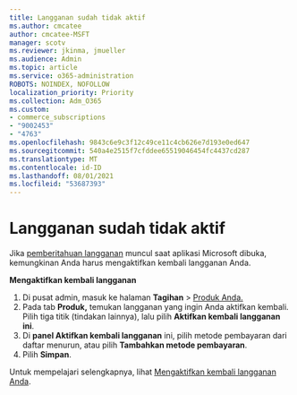 ```yaml
---
title: Langganan sudah tidak aktif
ms.author: cmcatee
author: cmcatee-MSFT
manager: scotv
ms.reviewer: jkinma, jmueller
ms.audience: Admin
ms.topic: article
ms.service: o365-administration
ROBOTS: NOINDEX, NOFOLLOW
localization_priority: Priority
ms.collection: Adm_O365
ms.custom:
- commerce_subscriptions
- "9002453"
- "4763"
ms.openlocfilehash: 9843c6e9c3f12c49ce11c4cb626e7d193e0ed647
ms.sourcegitcommit: 540a4e2515f7cfddee65519046454fc4437cd287
ms.translationtype: MT
ms.contentlocale: id-ID
ms.lasthandoff: 08/01/2021
ms.locfileid: "53687393"
---
```

# <a name="subscription-no-longer-active"></a>Langganan sudah tidak aktif

Jika [pemberitahuan langganan](https://support.microsoft.com/office/a-subscription-notice-appears-when-i-open-a-microsoft-365-application-4cabe32c-f594-4c0e-9191-3d3ade10cceb) muncul saat aplikasi Microsoft dibuka, kemungkinan Anda harus mengaktifkan kembali langganan Anda.

**Mengaktifkan kembali langganan**

1. Di pusat admin, masuk ke halaman **Tagihan**  >  [Produk Anda.](https://go.microsoft.com/fwlink/p/?linkid=842054)
2. Pada tab **Produk,** temukan langganan yang ingin Anda aktifkan kembali. Pilih tiga titik (tindakan lainnya), lalu pilih **Aktifkan kembali langganan ini**.
3. Di **panel Aktifkan kembali langganan** ini, pilih metode pembayaran dari daftar menurun, atau pilih **Tambahkan metode pembayaran**.
4. Pilih **Simpan**.

Untuk mempelajari selengkapnya, lihat [Mengaktifkan kembali langganan Anda](/microsoft-365/commerce/subscriptions/reactivate-your-subscription).